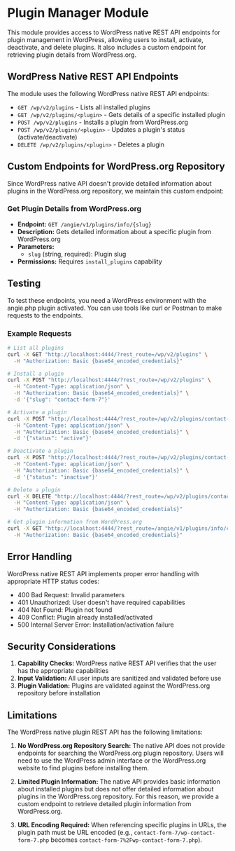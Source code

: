 # Plugin Manager Module

This module provides access to WordPress native REST API endpoints for plugin management in WordPress, allowing users to install, activate, deactivate, and delete plugins. It also includes a custom endpoint for retrieving plugin details from WordPress.org.

## WordPress Native REST API Endpoints

The module uses the following WordPress native REST API endpoints:

- `GET /wp/v2/plugins` - Lists all installed plugins
- `GET /wp/v2/plugins/<plugin>` - Gets details of a specific installed plugin
- `POST /wp/v2/plugins` - Installs a plugin from WordPress.org
- `POST /wp/v2/plugins/<plugin>` - Updates a plugin's status (activate/deactivate)
- `DELETE /wp/v2/plugins/<plugin>` - Deletes a plugin

## Custom Endpoints for WordPress.org Repository

Since WordPress native API doesn't provide detailed information about plugins in the WordPress.org repository, we maintain this custom endpoint:

### Get Plugin Details from WordPress.org

- **Endpoint:** `GET /angie/v1/plugins/info/{slug}`
- **Description:** Gets detailed information about a specific plugin from WordPress.org
- **Parameters:**
  - `slug` (string, required): Plugin slug
- **Permissions:** Requires `install_plugins` capability

## Testing

To test these endpoints, you need a WordPress environment with the angie.php plugin activated. You can use tools like curl or Postman to make requests to the endpoints.

### Example Requests

```bash
# List all plugins
curl -X GET "http://localhost:4444/?rest_route=/wp/v2/plugins" \
  -H "Authorization: Basic {base64_encoded_credentials}"

# Install a plugin
curl -X POST "http://localhost:4444/?rest_route=/wp/v2/plugins" \
  -H "Content-Type: application/json" \
  -H "Authorization: Basic {base64_encoded_credentials}" \
  -d '{"slug": "contact-form-7"}'

# Activate a plugin
curl -X POST "http://localhost:4444/?rest_route=/wp/v2/plugins/contact-form-7%2Fwp-contact-form-7.php" \
  -H "Content-Type: application/json" \
  -H "Authorization: Basic {base64_encoded_credentials}" \
  -d '{"status": "active"}'

# Deactivate a plugin
curl -X POST "http://localhost:4444/?rest_route=/wp/v2/plugins/contact-form-7%2Fwp-contact-form-7.php" \
  -H "Content-Type: application/json" \
  -H "Authorization: Basic {base64_encoded_credentials}" \
  -d '{"status": "inactive"}'

# Delete a plugin
curl -X DELETE "http://localhost:4444/?rest_route=/wp/v2/plugins/contact-form-7%2Fwp-contact-form-7.php" \
  -H "Content-Type: application/json" \
  -H "Authorization: Basic {base64_encoded_credentials}"

# Get plugin information from WordPress.org
curl -X GET "http://localhost:4444/?rest_route=/angie/v1/plugins/info/contact-form-7" \
  -H "Authorization: Basic {base64_encoded_credentials}"
```

## Error Handling

WordPress native REST API implements proper error handling with appropriate HTTP status codes:

- 400 Bad Request: Invalid parameters
- 401 Unauthorized: User doesn't have required capabilities
- 404 Not Found: Plugin not found
- 409 Conflict: Plugin already installed/activated
- 500 Internal Server Error: Installation/activation failure

## Security Considerations

1. **Capability Checks:** WordPress native REST API verifies that the user has the appropriate capabilities
2. **Input Validation:** All user inputs are sanitized and validated before use
3. **Plugin Validation:** Plugins are validated against the WordPress.org repository before installation

## Limitations

The WordPress native plugin REST API has the following limitations:

1. **No WordPress.org Repository Search:** The native API does not provide endpoints for searching the WordPress.org plugin repository. Users will need to use the WordPress admin interface or the WordPress.org website to find plugins before installing them.

2. **Limited Plugin Information:** The native API provides basic information about installed plugins but does not offer detailed information about plugins in the WordPress.org repository. For this reason, we provide a custom endpoint to retrieve detailed plugin information from WordPress.org.

3. **URL Encoding Required:** When referencing specific plugins in URLs, the plugin path must be URL encoded (e.g., `contact-form-7/wp-contact-form-7.php` becomes `contact-form-7%2Fwp-contact-form-7.php`).
